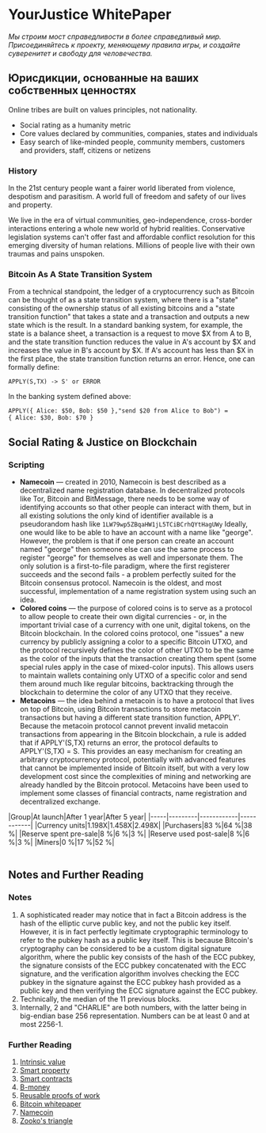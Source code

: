 # YourJustice WhitePaper

<Paragraph className="subtitle">*Мы строим мост справедливости в более справедливый мир. Присоединяйтесь к проекту, меняющему правила игры, и создайте суверенитет и свободу для человечества.*</Paragraph>

## Юрисдикции, основанные на ваших собственных ценностях

Online tribes are built on values principles, not nationality.

* Social rating as a humanity metric
* Core values declared by communities, companies, states  and individuals
* Easy search of like-minded people, community members, customers and providers, staff, citizens or netizens

### History

In the 21st century people want a fairer world liberated from violence, despotism and parasitism. A world full of freedom and safety of our lives and property.

We live in the era of virtual communities, geo-independence, cross-border interactions entering a whole new world of hybrid realities. Conservative legislation systems can't offer fast and affordable conflict resolution for this emerging diversity of human relations. Millions of people live with their own traumas and pains unspoken.

### Bitcoin As A State Transition System

From a technical standpoint, the ledger of a cryptocurrency such as Bitcoin can be thought of as a state transition system, where there is a "state" consisting of the ownership status of all existing bitcoins and a <Link className="inline" to="/">"state transition function"</Link> that takes a state and a transaction and outputs a new state which is the result. In a standard banking system, for example, the state is a balance sheet, a transaction is a request to move $X from A to B, and the state transition function reduces the value in A's account by $X and increases the value in B's account by $X. If A's account has less than $X in the first place, the state transition function returns an error. Hence, one can formally define:

<Code>APPLY(S,TX) -> S' or ERROR</Code>

In the banking system defined above:

<Code>APPLY({ Alice: $50, Bob: $50 },"send $20 from Alice to Bob") = { Alice: $30, Bob: $70 }</Code>

## Social Rating & Justice on Blockchain

### Scripting

* **Namecoin** — created in 2010, Namecoin is best described as a decentralized name registration database. In decentralized protocols like Tor, Bitcoin and BitMessage, there needs to be some way of identifying accounts so that other people can interact with them, but in all existing solutions the only kind of identifier available is a pseudorandom hash like `1LW79wp5ZBqaHW1jL5TCiBCrhQYtHagUWy` Ideally, one would like to be able to have an account with a name like "george". However, the problem is that if one person can create an account named "george" then someone else can use the same process to register "george" for themselves as well and impersonate them. The only solution is a first-to-file paradigm, where the first registerer succeeds and the second fails - a problem perfectly suited for the Bitcoin consensus protocol. Namecoin is the oldest, and most successful, implementation of a name registration system using such an idea.
* **Colored coins** — the purpose of colored coins is to serve as a protocol to allow people to create their own digital currencies - or, in the important trivial case of a currency with one unit, digital tokens, on the <Link className="inline" to="https://www.blockchain.com/ru/explorer">Bitcoin blockchain</Link>. In the colored coins protocol, one "issues" a new currency by publicly assigning a color to a specific Bitcoin UTXO, and the protocol recursively defines the color of other UTXO to be the same as the color of the inputs that the transaction creating them spent (some special rules apply in the case of mixed-color inputs). This allows users to maintain wallets containing only UTXO of a specific color and send them around much like regular bitcoins, backtracking through the blockchain to determine the color of any UTXO that they receive.
* **Metacoins** — the idea behind a metacoin is to have a protocol that lives on top of Bitcoin, using Bitcoin transactions to store metacoin transactions but having a different state transition function, APPLY'. Because the metacoin protocol cannot prevent invalid metacoin transactions from appearing in the Bitcoin blockchain, a rule is added that if APPLY'(S,TX) returns an error, the protocol defaults to APPLY'(S,TX) = S. This provides an easy mechanism for creating an arbitrary cryptocurrency protocol, potentially with advanced features that cannot be implemented inside of Bitcoin itself, but with a very low development cost since the complexities of mining and networking are already handled by the Bitcoin protocol. Metacoins have been used to implement some classes of financial contracts, name registration and decentralized exchange.

<Table>
|Group|At launch|After 1 year|After 5 year|
|-----|---------|------------|------------|
|Currency units|1.198X|1.458X|2.498X|
|Purchasers|83 %|64 %|38 %|
|Reserve spent pre-sale|8 %|6 %|3 %|
|Reserve used post-sale|8 %|6 %|3 %|
|Miners|0 %|17 %|52 %|
</Table>

## Notes and Further Reading

### Notes

1. A sophisticated reader may notice that in fact a Bitcoin address is the hash of the elliptic curve public key, and not the public key itself. However, it is in fact perfectly legitimate cryptographic terminology to refer to the pubkey hash as a public key itself. This is because Bitcoin's cryptography can be considered to be a custom digital signature algorithm, where the public key consists of the hash of the ECC pubkey, the signature consists of the ECC pubkey concatenated with the ECC signature, and the verification algorithm involves checking the ECC pubkey in the signature against the ECC pubkey hash provided as a public key and then verifying the ECC signature against the ECC pubkey.
2. Technically, the median of the 11 previous blocks.
3. Internally, 2 and "CHARLIE" are both numbers, with the latter being in big-endian base 256 representation. Numbers can be at least 0 and at most 2256-1.

### Further Reading

1. [Intrinsic value](/)
2. [Smart property](/)
3. [Smart contracts](/)
4. [B-money](/)
5. [Reusable proofs of work](/)
6. [Bitcoin whitepaper](/)
7. [Namecoin](/)
8. [Zooko's triangle](/)
